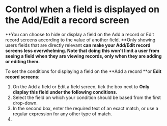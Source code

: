 

# Control when a field is displayed on the Add/Edit a record screen

**You can choose to hide or display a field on the Add a record or Edit record screens according to the value of another field. **Only showing users fields that are directly relevant&nbsp;**can make your Add/Edit record screens less overwhelming. Note that doing this won't limit a user from seeing a field when they are viewing records, only when they are adding or editing them.**

To set the conditions for displaying a field on the **Add a record&nbsp;**or&nbsp;**Edit record screens**:

1. On the Add a field or Edit a field screen, tick the box next to **Only display this field under the following conditions**.
2. Select the field on which your condition should be based from the first drop-down.
3. In the second box, enter the required text of an exact match, or use a regular expression for any other type of match.
4. &nbsp;